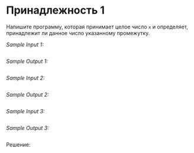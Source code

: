 # Принадлежность 1

Напишите программу, которая принимает целое число ```x``` и определяет, принадлежит ли данное число указанному промежутку. 

*Sample Input 1:*
```

```

*Sample Output 1:*
```

```

*Sample Input 2:*
```

```

*Sample Output 2:*
```

```

*Sample Input 3:*
```

```

*Sample Output 3:*
```

```

Решение:
```python

```
